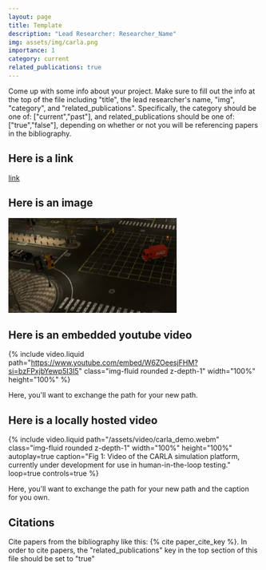```yaml
---
layout: page
title: Template
description: "Lead Researcher: Researcher_Name"
img: assets/img/carla.png
importance: 1
category: current
related_publications: true
---
```


Come up with some info about your project. Make sure to fill out the info at the top of the file including "title", the lead researcher's name, "img", "category", and "related_publications". Specifically, the category should be one of: ["current","past"], and related_publications should be one of: ["true","false"], depending on whether or not you will be referencing papers in the bibliography.

## Here is a link

[link](https:/google.com)

## Here is an image

![carla_image](/assets/img/carla.png)

## Here is an embedded youtube video

{% include video.liquid path="https://www.youtube.com/embed/W6ZOeesjFHM?si=bzFPxjbYewp5I3I5" class="img-fluid rounded z-depth-1" width="100%" height="100%" %}

Here, you'll want to exchange the path for your new path.

## Here is a locally hosted video

{% include video.liquid path="/assets/video/carla_demo.webm" class="img-fluid rounded z-depth-1" width="100%" height="100%" autoplay=true caption="Fig 1: Video of the CARLA simulation platform, currently under development for use in human-in-the-loop testing." loop=true controls=true %}

Here, you'll want to exchange the path for your new path and the caption for you own.

## Citations

Cite papers from the bibliography like this: {% cite paper_cite_key %}. In order to cite papers, the "related_publications" key in the top section of this file should be set to "true"
